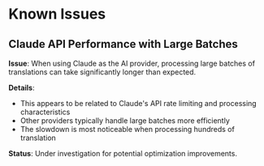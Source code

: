 # Known Issues

## Claude API Performance with Large Batches

**Issue**: When using Claude as the AI provider, processing large batches of translations can take significantly longer than expected.

**Details**:

- This appears to be related to Claude's API rate limiting and processing characteristics
- Other providers typically handle large batches more efficiently
- The slowdown is most noticeable when processing hundreds of translation

**Status**: Under investigation for potential optimization improvements.

